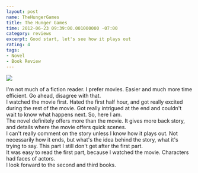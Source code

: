 ```yaml
---
layout: post
name: TheHungerGames
title: The Hunger Games
time: 2012-06-23 09:39:00.001000000 -07:00
category: reviews
excerpt: Good start, let's see how it plays out
rating: 4
tags:
- Novel
- Book Review
---
```

<img class="imageOnRight" src="{{ site.reviewsImagesFolder }}{{ page.name }}/TheHungerGamesCover.jpg">

<div class="stars" title="{{ page.rating }} Stars" data-percent="{{ page.rating }}"></div>

I'm not much of a fiction reader. I prefer movies. Easier and much more time efficient. Go ahead, disagree with that.  
I watched the movie first. Hated the first half hour, and got really excited during the rest of the movie. Got really intrigued at the end and couldn't wait to know what happens next. So, here I am.  
The novel definitely offers more than the movie. It gives more back story, and details where the movie offers quick scenes.  
I can't really comment on the story unless I know how it plays out. Not necessarily how it ends, but what's the idea behind the story, what it's trying to say. This part I still don't get after the first part.  
It was easy to read the first part, because I watched the movie. Characters had faces of actors.  
I look forward to the second and third books.  